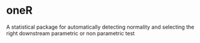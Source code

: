 # oneR
A statistical package for automatically detecting normality and selecting the right downstream parametric or non parametric test
